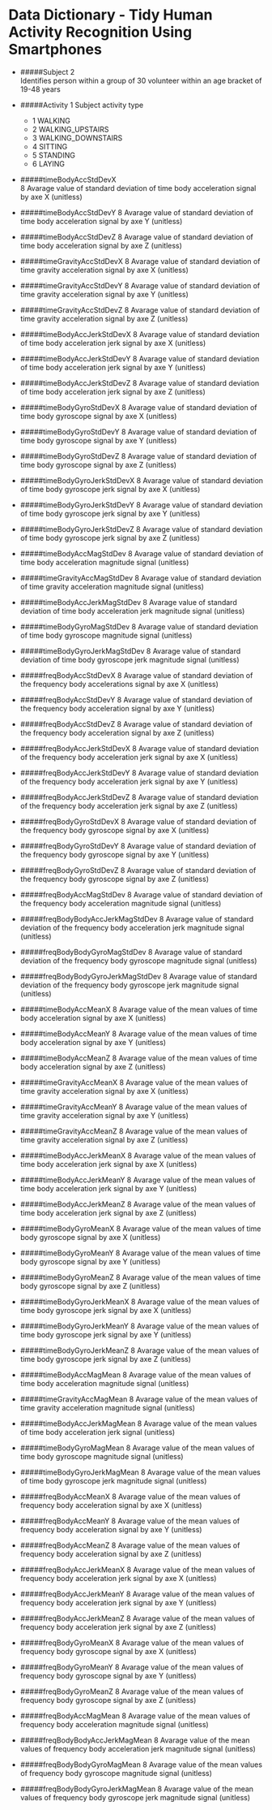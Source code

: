 # Data Dictionary - Tidy Human Activity Recognition Using Smartphones 
* #####Subject 2  
   Identifies person within a group of 30 volunteer  within an age bracket of 19-48 years
  
* #####Activity 1 
  Subject activity type  
    * 1 WALKING  
    * 2 WALKING_UPSTAIRS
    * 3 WALKING_DOWNSTAIRS
    * 4 SITTING
    * 5 STANDING
    * 6 LAYING

* #####timeBodyAccStdDevX  
  8 Avarage value of standard deviation of time body acceleration signal by axe X (unitless)
* #####timeBodyAccStdDevY
  8 Avarage value of standard deviation of time body acceleration signal by axe  Y (unitless)
* #####timeBodyAccStdDevZ
  8 Avarage value of standard deviation of time body acceleration signal by axe  Z (unitless)
* #####timeGravityAccStdDevX
  8 Avarage value of standard deviation of time gravity acceleration signal by axe X (unitless)
* #####timeGravityAccStdDevY
 8 Avarage value of standard deviation of time gravity acceleration signal by axe Y (unitless)
* #####timeGravityAccStdDevZ
 8 Avarage value of standard deviation of time gravity acceleration signal by axe Z (unitless)
* #####timeBodyAccJerkStdDevX
 8 Avarage value of standard deviation of time body acceleration jerk signal by axe X (unitless)
* #####timeBodyAccJerkStdDevY
 8 Avarage value of standard deviation of time body acceleration jerk signal by axe Y (unitless)
* #####timeBodyAccJerkStdDevZ
 8 Avarage value of standard deviation of time body acceleration jerk signal by axe Z (unitless)
* #####timeBodyGyroStdDevX
 8 Avarage value of standard deviation of time body gyroscope signal by axe X (unitless)
* #####timeBodyGyroStdDevY
 8 Avarage value of standard deviation of time body gyroscope signal by axe Y (unitless)
* #####timeBodyGyroStdDevZ
 8 Avarage value of standard deviation of time body gyroscope signal by axe Z (unitless)
* #####timeBodyGyroJerkStdDevX
 8 Avarage value of standard deviation of time body gyroscope jerk signal by axe X (unitless)
* #####timeBodyGyroJerkStdDevY
 8 Avarage value of standard deviation of time body gyroscope jerk signal by axe Y (unitless)
* #####timeBodyGyroJerkStdDevZ
 8 Avarage value of standard deviation of time body gyroscope jerk signal by axe Z (unitless)
* #####timeBodyAccMagStdDev
 8 Avarage value of standard deviation of time body acceleration magnitude signal (unitless)
* #####timeGravityAccMagStdDev
 8 Avarage value of standard deviation of time gravity acceleration magnitude signal (unitless)
* #####timeBodyAccJerkMagStdDev
 8 Avarage value of standard deviation of time body acceleration jerk magnitude signal (unitless)
* #####timeBodyGyroMagStdDev
 8 Avarage value of standard deviation of time body gyroscope magnitude signal (unitless)
* #####timeBodyGyroJerkMagStdDev
 8 Avarage value of standard deviation of time body gyroscope jerk magnitude signal (unitless)
* #####freqBodyAccStdDevX
 8 Avarage value of standard deviation of the frequency body accelerations signal by axe X (unitless)
* #####freqBodyAccStdDevY
 8 Avarage value of standard deviation of the frequency body acceleration signal by axe Y (unitless)
* #####freqBodyAccStdDevZ
 8 Avarage value of standard deviation of the frequency body acceleration signal by axe Z (unitless)
* #####freqBodyAccJerkStdDevX
 8 Avarage value of standard deviation of the frequency body acceleration jerk signal by axe X (unitless)
* #####freqBodyAccJerkStdDevY
 8 Avarage value of standard deviation of the frequency body acceleration jerk signal by axe Y (unitless)
* #####freqBodyAccJerkStdDevZ
 8 Avarage value of standard deviation of the frequency body acceleration jerk signal by axe Z (unitless)
* #####freqBodyGyroStdDevX
 8 Avarage value of standard deviation of the frequency body gyroscope signal by axe X (unitless)
* #####freqBodyGyroStdDevY
 8 Avarage value of standard deviation of the frequency body gyroscope signal by axe Y (unitless)
* #####freqBodyGyroStdDevZ
 8 Avarage value of standard deviation of the frequency body gyroscope signal by axe Z (unitless)
* #####freqBodyAccMagStdDev
 8 Avarage value of standard deviation of the frequency body acceleration magnitude signal (unitless)
* #####freqBodyBodyAccJerkMagStdDev
 8 Avarage value of standard deviation of the frequency body acceleration jerk magnitude signal (unitless)
* #####freqBodyBodyGyroMagStdDev
 8 Avarage value of standard deviation of the frequency body gyroscope magnitude signal (unitless)
* #####freqBodyBodyGyroJerkMagStdDev
 8 Avarage value of standard deviation of the frequency body gyroscope jerk magnitude signal (unitless)
* #####timeBodyAccMeanX
 8 Avarage value of the mean values of time body acceleration signal by axe X (unitless)
* #####timeBodyAccMeanY
 8 Avarage value of the mean values of time body acceleration signal by axe Y (unitless)
* #####timeBodyAccMeanZ
 8 Avarage value of the mean values of time body acceleration signal by axe Z (unitless)
* #####timeGravityAccMeanX
 8 Avarage value of the mean values of time gravity acceleration signal by axe X (unitless)
* #####timeGravityAccMeanY
 8 Avarage value of the mean values of time gravity acceleration signal by axe Y (unitless)
* #####timeGravityAccMeanZ
 8 Avarage value of the mean values of time gravity acceleration signal by axe Z (unitless)
* #####timeBodyAccJerkMeanX
 8 Avarage value of the mean values of time body acceleration jerk signal by axe X (unitless)
* #####timeBodyAccJerkMeanY
 8 Avarage value of the mean values of time body acceleration jerk signal by axe Y (unitless)
* #####timeBodyAccJerkMeanZ
 8 Avarage value of the mean values of time body acceleration jerk signal by axe Z (unitless)
* #####timeBodyGyroMeanX
 8 Avarage value of the mean values of time body gyroscope signal by axe X (unitless)
* #####timeBodyGyroMeanY
 8 Avarage value of the mean values of time body gyroscope signal by axe Y (unitless)
* #####timeBodyGyroMeanZ
 8 Avarage value of the mean values of time body gyroscope signal by axe Z (unitless)
* #####timeBodyGyroJerkMeanX
 8 Avarage value of the mean values of time body gyroscope jerk signal by axe X (unitless)
* #####timeBodyGyroJerkMeanY
 8 Avarage value of the mean values of time body gyroscope jerk signal by axe Y (unitless)
* #####timeBodyGyroJerkMeanZ
 8 Avarage value of the mean values of time body gyroscope jerk signal by axe Z (unitless)
* #####timeBodyAccMagMean
 8 Avarage value of the mean values of time body acceleration magnitude signal (unitless)
* #####timeGravityAccMagMean
 8 Avarage value of the mean values of time gravity acceleration magnitude signal (unitless)
* #####timeBodyAccJerkMagMean
 8 Avarage value of the mean values of time body acceleration jerk signal (unitless)
* #####timeBodyGyroMagMean
 8 Avarage value of the mean values of time body gyroscope magnitude signal (unitless)
* #####timeBodyGyroJerkMagMean
 8 Avarage value of the mean values of time body gyroscope jerk magnitude signal (unitless)
* #####freqBodyAccMeanX
 8 Avarage value of the mean values of frequency body acceleration signal by axe X (unitless)
* #####freqBodyAccMeanY
 8 Avarage value of the mean values of frequency body acceleration signal by axe Y (unitless)
* #####freqBodyAccMeanZ
 8 Avarage value of the mean values of frequency body acceleration signal by axe Z (unitless)
* #####freqBodyAccJerkMeanX
 8 Avarage value of the mean values of frequency body acceleration jerk signal by axe X (unitless)
* #####freqBodyAccJerkMeanY
 8 Avarage value of the mean values of frequency body acceleration jerk signal by axe Y (unitless)
* #####freqBodyAccJerkMeanZ
 8 Avarage value of the mean values of frequency body acceleration jerk signal by axe Z (unitless)
* #####freqBodyGyroMeanX
 8 Avarage value of the mean values of frequency body gyroscope signal by axe X (unitless)
* #####freqBodyGyroMeanY
 8 Avarage value of the mean values of frequency body gyroscope signal by axe Y (unitless)
* #####freqBodyGyroMeanZ
 8 Avarage value of the mean values of frequency body gyroscope signal by axe Z (unitless)
* #####freqBodyAccMagMean
 8 Avarage value of the mean values of frequency body acceleration magnitude signal (unitless)
* #####freqBodyBodyAccJerkMagMean
 8 Avarage value of the mean values of frequency body acceleration jerk magnitude signal (unitless)
* #####freqBodyBodyGyroMagMean
 8 Avarage value of the mean values of frequency body gyroscope magnitude signal (unitless)
* #####freqBodyBodyGyroJerkMagMean
 8 Avarage value of the mean values of frequency body gyroscope jerk magnitude signal (unitless)
